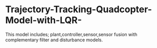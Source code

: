 # Trajectory-Tracking-Quadcopter-Model-with-LQR-
This model includes; plant,controller,sensor,sensor fusion with complementary filter and disturbance models.

